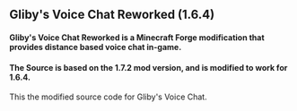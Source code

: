## Gliby's Voice Chat Reworked (1.6.4)
#### Gliby's Voice Chat Reworked is a Minecraft Forge modification that provides distance based voice chat in-game.
#### The Source is based on the 1.7.2 mod version, and is modified to work for 1.6.4.
This the modified source code for Gliby's Voice Chat.

